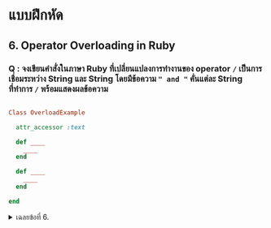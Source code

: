 # แบบฝึกหัด

## 6. Operator Overloading in Ruby
### Q : จงเขียนคำสั่งในภาษา Ruby ที่เปลี่ยนแปลงการทำงานของ operator `/` เป็นการเชื่อมระหว่าง String และ String โดยมีข้อความ `" and "` คั่นแต่ละ String ที่ทำการ `/` พร้อมแสดงผลข้อความ

```ruby

Class OverloadExample

  attr_accessor :text

  def ____
    ____
  end

  def ____
    ____
  end

end

```

<details>
<summary> เฉลยข้อที่ 6. </summary>
  
```ruby
class OverloadExample

  attr_accessor :text

  def initialize(text)
    @text = text
  end

  def /(other)
    OverloadExample.new(@text + " and " + other.text)
  end

end

good = OverloadExample.new("good")
bad = OverloadExample.new("bad")

a = good / bad
puts a.text
```

</details>
